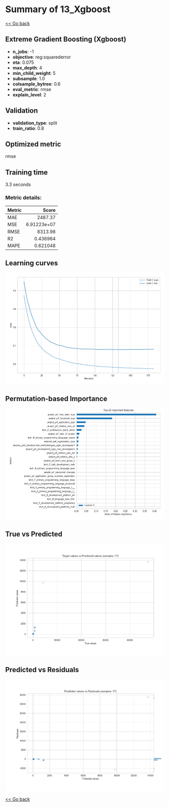 # Summary of 13_Xgboost

[<< Go back](../README.md)


## Extreme Gradient Boosting (Xgboost)
- **n_jobs**: -1
- **objective**: reg:squarederror
- **eta**: 0.075
- **max_depth**: 4
- **min_child_weight**: 5
- **subsample**: 1.0
- **colsample_bytree**: 0.6
- **eval_metric**: rmse
- **explain_level**: 2

## Validation
 - **validation_type**: split
 - **train_ratio**: 0.8

## Optimized metric
rmse

## Training time

3.3 seconds

### Metric details:
| Metric   |          Score |
|:---------|---------------:|
| MAE      | 2487.37        |
| MSE      |    6.91223e+07 |
| RMSE     | 8313.98        |
| R2       |    0.436964    |
| MAPE     |    0.621048    |



## Learning curves
![Learning curves](learning_curves.png)

## Permutation-based Importance
![Permutation-based Importance](permutation_importance.png)
## True vs Predicted

![True vs Predicted](true_vs_predicted.png)


## Predicted vs Residuals

![Predicted vs Residuals](predicted_vs_residuals.png)



[<< Go back](../README.md)

